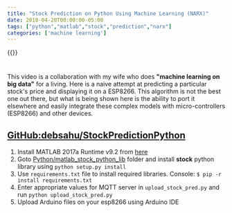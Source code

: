 ```yaml
---
title: "Stock Prediction on Python Using Machine Learning (NARX)"
date: 2018-04-20T00:00:00-05:00
tags: ["python","matlab","stock","prediction","narx"]
categories: ['machine learning']
---
```


{{<youtube nUPW4RPoPpg>}}

#

This video is a collaboration with my wife who does **"machine learning on big data"** for a living. Here is a naive attempt at predicting a particular stock's price and displaying it on a ESP8266. This algorithm is not the best one out there, but what is being shown here is the ability to port it elsewhere and easily integrate these complex models with micro-controllers (ESP8266) and other devices.

## [GitHub:debsahu/StockPredictionPython](https://github.com/debsahu/StockPredictionPython)

1. Install MATLAB 2017a Runtime v9.2 from [here](https://www.mathworks.com/products/compiler/matlab-runtime.html)
2. Goto [Python/matlab_stock_python_lib](https://github.com/debsahu/StockPredictionPython/tree/master/Python/matlab_stock_python_lib) folder and install **stock** python library using `python setup.py install`
3. Use `requirements.txt` file to install required libraries. Console: `$ pip -r install requirements.txt`
4. Enter appropriate values for MQTT server in `upload_stock_pred.py` and run `python upload_stock_pred.py`
5. Upload Arduino files on your esp8266 using Arduino IDE